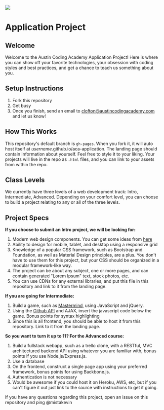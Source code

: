 ![](http://static1.squarespace.com/static/538f3fcde4b05c5fecc7a40e/t/538f48a4e4b00d94e8c253b3/1453396632576/?format=400w)
# Application Project

## Welcome
Welcome to the Austin Coding Academy Application Project! Here is where you can show off your favorite technologies, your obsession with coding styles and best practices, and get a chance to teach us something about you.

## Setup Instructions
1. Fork this repository
2. Get busy
3. Once you finish, send an email to [clofton@austincodingacademy.com](mailto:clofton@austincodingacademy.com) and let us know!

## How This Works
This repository's default branch is `gh-pages`. When you fork it, it will auto host itself at _username_.github.io/aca-application. The landing page should contain information about yourself. Feel free to style it to your liking. Your projects will live in the repo as `.html` files, and you can link to your assets from within the repo.

## Class Levels
We currently have three levels of a web development track: Intro, Intermediate, Advanced. Depending on your comfort level, you can choose to build a project relating to any or all of the three levels.

## Project Specs
**If you choose to submit an Intro project, we will be looking for:**

1. Modern web design components. You can get some ideas from [here](http://noeticforce.com/modern-web-design-elements-apps-and-websites)
1. Ability to design for mobile, tablet, and desktop using a responsive grid
2. Knowledge of a popular CSS framework, such as Bootstrap and Foundation, as well as Material Design principles, are a plus. You don't have to use them for this project, but your CSS should be organized in a modular framework-like way.
3. The project can be about any subject, one or more pages, and can contain generated "Lorem Ipsum" text, stock photos, etc.
4. You can use CDNs for any external libraries, and put this file in this repository and link to it from the landing page.

**If you are going for Intermediate:**

1. Build a game, such as [Mastermind](https://en.wikipedia.org/wiki/Mastermind_(board_game)), using JavaScript and jQuery. 
2. Using the [Github API](https://developer.github.com/v3/) and AJAX, insert the javascript code below the game. Bonus points for syntax highlighting
3. Since this is all frontend, you should be able to host it from this repository. Link to it from the landing page.


**So you want to turn it up to 11? For the Advanced course:**

1. Build a fullstack webapp, such as a trello clone, with a RESTful, MVC architectured backend API using whatever you are familiar with, bonus points if you use Node.js/Express.js.
2. Use a database
2. On the frontend, construct a single page app using your preferred framework, bonus points for using Backbone.js.
3. Authentication is not necessary
3. Would be awesome if you could host it on Heroku, AWS, etc, but if you can't figure it out just link to the source with instructions to get it going.

If you have any questions regarding this project, open an issue on this repository and ping @mistakevin
